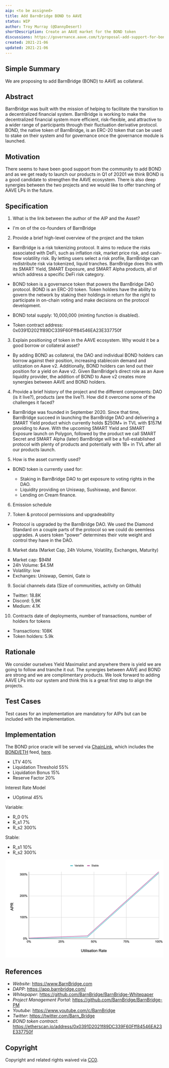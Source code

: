 ```yaml
---
aip: <to be assigned>
title: Add BarnBridge BOND to AAVE
status: WIP
author: Troy Murray (@DannyDesert)
shortDescription: Create an AAVE market for the BOND token
discussions: https://governance.aave.com/t/proposal-add-support-for-bond-barnbridge/4486
created: 2021-21-06
updated: 2021-21-06
---
```


## Simple Summary

We are proposing to add BarnBridge (BOND) to AAVE as collateral.

## Abstract

BarnBridge was built with the mission of helping to facilitate the transition to a decentralized financial system. BarnBridge is working to make the decentralized financial system more efficient, risk-flexible, and attractive to a wider range of participants through their fluctuation derivative protocol. BOND, the native token of BarnBridge, is an ERC-20 token that can be used to stake on their system and for governance once the governance module is launched. 

## Motivation

There seems to have been good support from the community to add BOND and as we get ready to launch our products in Q1 of 20201 we think BOND is a good candidate to strengthen the AAVE ecosystem.  There is also deep synergies between the two projects and we would like to offer tranching of AAVE LPs in the future.

## Specification

1. What is the link between the author of the AIP and the Asset?
  
  - I'm on of the co-founders of BarnBridge

2. Provide a brief high-level overview of the project and the token
  
  - BarnBridge is a risk tokenizing protocol. It aims to reduce the risks associated with DeFi, such as inflation risk, market price risk, and cash-flow volatility   risk. By letting users select a risk profile, BarnBridge can redistribute risk via tokenized, liquid tranches. BarnBridge does this with its SMART Yield, SMART   Exposure, and SMART Alpha products, all of which address a specific DeFi risk category.

  - BOND token is a governance token that powers the BarnBridge DAO protocol. BOND is an ERC-20 token. Token holders have the ability to govern the network by       staking their holdings in return for the right to participate in on-chain voting and make decisions on the protocol development.

  - BOND total supply: 10,000,000 (minting function is disabled).
  - Token contract address: 0x0391D2021f89DC339F60Fff84546EA23E337750f

3. Explain positioning of token in the AAVE ecosystem. Why would it be a good borrow or collateral asset?
  
  - By adding BOND as collateral, the DAO and individual BOND holders can borrow against their position, increasing stablecoin demand and utilization on Aave v2. Additionally, BOND holders can lend out their position for a yield on Aave v2. Given BarnBridge’s direct role as an Aave liquidity provider, the addition of BOND to Aave v2 creates more synergies between AAVE and BOND holders.

4. Provide a brief history of the project and the different components: DAO (is it live?), products (are the live?). How did it overcome some of the challenges it faced?
  
  - BarnBridge was founded in September 2020. Since that time, BarnBridge succeed in launching the BarnBridge DAO and delivering a SMART Yield product which currently holds $250M+ in TVL with $157M providing to Aave. With the upcoming SMART Yield and SMART Exposure launch on Polygon, followed by the product we call SMART Secret and SMART Alpha (later) BarnBridge will be a full-established protocol with plenty of products and potentially with 1B+ in TVL after all our products launch.

5. How is the asset currently used?
  
  - BOND token is currently used for:

     - Staking in BarnBridge DAO to get exposure to voting rights in the DAO.
     - Liquidity providing on Uniswap, Sushiswap, and Bancor.
     - Lending on Cream finance.

6. Emission schedule
  
  

7. Token & protocol permissions and upgradeability
  
  - Protocol is upgraded by the BarnBridge DAO.  We used the Diamond Standard on a couple parts of the protocol so we could do seemless upgrades.  A users token "power" determines their vote weight and control they have in the DAO.

8. Market data (Market Cap, 24h Volume, Volatility, Exchanges, Maturity)
  
  - Market cap: $94M
  - 24h Volume: $4.5M
  - Volatility: low
  - Exchanges: Uniswap, Gemini, Gate io

9. Social channels data (Size of communities, activity on Github)
  
  - Twitter: 18.8K
  - Discord: 5,9K
  - Medium: 4.1K

10. Contracts date of deployments, number of transactions, number of holders for tokens
  
  - Transactions: 108K
  - Token holders: 5.9k

## Rationale

We consider ourselves Yield Maximalist and anywhere there is yield we are going to follow and tranche it out.  The synergies between AAVE and BOND are strong and we are complimentary products.  We look forward to adding AAVE LPs into our system and think this is a great first step to align the projects. 

## Test Cases

Test cases for an implementation are mandatory for AIPs but can be included with the implementation.

## Implementation

The BOND price oracle will be served via [ChainLink](https://chain.link/), which includes the [BOND/ETH](https://docs.chain.link/docs/ethereum-addresses) feed, [here](https://etherscan.io/address/0xdd22A54e05410D8d1007c38b5c7A3eD74b855281).

- LTV 40%
- Liquidation Threshold 55%
- Liquidation Bonus 15%
- Reserve Factor 20%

Interest Rate Model

- UOptimal 45%

Variable:

- R_0 0%
- R_s1 7%
- R_s2 300%

Stable:

- R_s1 10%
- R_s2 300%

![](../assets/AIP-draft_BOND_listing/rate.png)

## References

- *Website*: https://www.BarnBridge.com
- *DAPP*: https://app.barnbridge.com/
- *Whitepaper*: https://github.com/BarnBridge/BarnBridge-Whitepaper
- *Project Management Portal*: https://github.com/BarnBridge/BarnBridge-PM
- *Youtube*: https://www.youtube.com/c/BarnBridge
- *Twitter*: https://twitter.com/Barn_Bridge
- *BOND token contract*: https://etherscan.io/address/0x0391D2021f89DC339F60Fff84546EA23E337750f

## Copyright

Copyright and related rights waived via [CC0](https://creativecommons.org/publicdomain/zero/1.0/).
